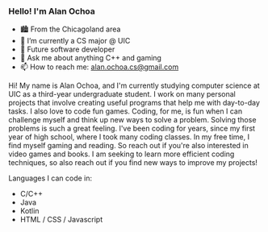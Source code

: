 ### Hello! I'm Alan Ochoa
- 🏙️ From the Chicagoland area
- 🌱 I’m currently a CS major @ UIC
- 🔮 Future software developer
- 💬 Ask me about anything C++ and gaming
- 📫 How to reach me: alan.ochoa.cs@gmail.com

Hi! My name is Alan Ochoa, and I'm currently studying computer science at UIC as a third-year undergraduate student. I work on many personal projects that involve creating useful programs that help me with day-to-day tasks. I also love to code fun games. Coding, for me, is fun when I can challenge myself and think up new ways to solve a problem. Solving those problems is such a great feeling. I've been coding for years, since my first year of high school, where I took many coding classes. In my free time, I find myself gaming and reading. So reach out if you're also interested in video games and books. I am seeking to learn more efficient coding techniques, so also reach out if you find new ways to improve my projects!

Languages I can code in:
- C/C++
- Java
- Kotlin
- HTML / CSS / Javascript
